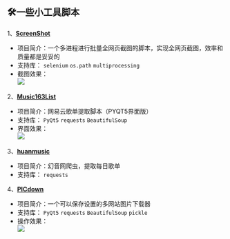 ## :hammer_and_wrench:一些小工具脚本
1、[**ScreenShot**](https://github.com/Hopetree/MyTools/tree/master/ScreenShot)
- 项目简介：一个多进程进行批量全网页截图的脚本，实现全网页截图，效率和质量都是妥妥的
- 支持库：
`selenium`
`os.path`
`multiprocessing`
- 截图效果：</br>
![](https://github.com/Hopetree/MyTools/blob/master/ScreenShot/001.png)

2、[**Music163List**](https://github.com/Hopetree/MyTools/tree/master/Music163List)
- 项目简介：网易云歌单提取脚本（PYQT5界面版）
- 支持库：
`PyQt5`
`requests`
`BeautifulSoup`
- 界面效果：</br>
![](https://github.com/Hopetree/MyTools/blob/master/Music163List/docs/001.png)

3、[**huanmusic**](https://github.com/Hopetree/MyTools/tree/master/huanmusic)
- 项目简介：幻音网爬虫，提取每日歌单
- 支持库：
`requests`

4、[**PICdown**]()
- 项目简介：一个可以保存设置的多网站图片下载器
- 支持库：
`PyQt5`
`requests`
`BeautifulSoup`
`pickle`
- 操作效果：</br>
![](https://github.com/Hopetree/MyTools/blob/master/PICdown/docs/001.png)
